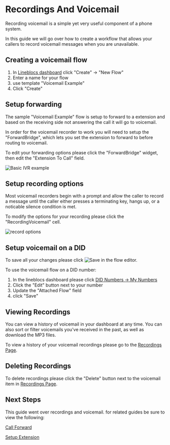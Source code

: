 # Recordings And Voicemail

Recording voicemail is a simple yet very useful component of a phone system. 

In this guide we will go over how to create a workflow that allows your callers to record voicemail messages when you are unavailable. 

## Creating a voicemail flow

1. In [Lineblocs dashboard](https://app.lineblocs.com/#/dashboard) click "Create" -> "New Flow"
2. Enter a name for your flow
3. use template "Voicemail Example"
4. Click "Create"

## Setup forwarding

The sample "Voicemail Example" flow is setup to forward to a extension and based on the receiving side not answering the call it will go to voicemail. 

In order for the voicemail recorder to work you will need to setup the "ForwardBridge", which lets you set the  extension to forward to before routing to voicemail. 

To edit your forwarding options please click the "ForwardBridge" widget, then edit the "Extension To Call" field.

![Basic IVR example](/img/frontend/docs/voicemail/ext-to-call.png)

## Setup recording options

Most voicemail recorders begin with a prompt and allow the caller to record a message until the caller either presses a terminating key, hangs up, or a noticable silence condition is met. 

To modify the options for your recording please click the "RecordingVoicemail" cell.

![record options](/img/frontend/docs/voicemail/record-options.png)

## Setup voicemail on a DID

To save all your changes please click ![Save](/img/frontend/docs/shared/save.png) in the flow editor.

To use the voicemail flow on a DID number:

1. In the lineblocs dashboard please click [DID Numbers -> My Numbers](https://app.lineblocs.com/#/dashboard/dids/my-numbers)
2. Click the "Edit" button next to your number
3. Update the "Attached Flow" field
4. click "Save"


## Viewing Recordings

You can view a history of voicemail in your dashboard at any time. You can also sort or filter voicemails you've received in the past, as well as download the MP3 files. 

To view a history of your voicemail recordings please go to the [Recordings Page](http://app.lineblocs.com/#/recordings).

## Deleting Recordings

To delete recordings please click the "Delete" button next to the voicemail item in [Recordings Page](http://app.lineblocs.com/#/recordings).

## Next Steps

This guide went over recordings and voicemail. for related guides be sure to view the following:

[Call Forward](http://lineblocs.com/resources/quickstarts/call-forward)

[Setup Extension](http://lineblocs.com/resources/quickstarts/setup-extension)